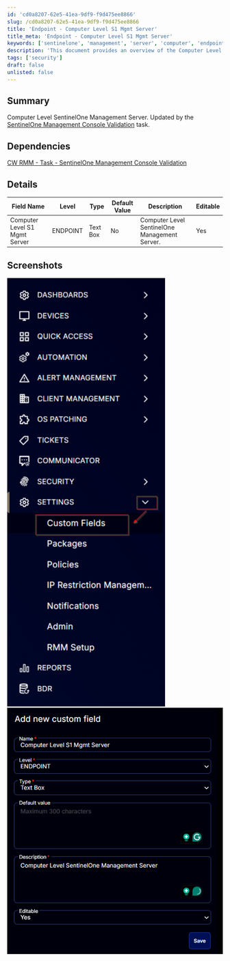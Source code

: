 ```yaml
---
id: 'cd0a8207-62e5-41ea-9df9-f9d475ee8866'
slug: /cd0a8207-62e5-41ea-9df9-f9d475ee8866
title: 'Endpoint - Computer Level S1 Mgmt Server'
title_meta: 'Endpoint - Computer Level S1 Mgmt Server'
keywords: ['sentinelone', 'management', 'server', 'computer', 'endpoint']
description: 'This document provides an overview of the Computer Level SentinelOne Management Server, detailing its dependencies, editable fields, and includes screenshots for better understanding. It is updated by the SentinelOne Management Console Validation task, ensuring accuracy and relevance.'
tags: ['security']
draft: false
unlisted: false
---
```


## Summary

Computer Level SentinelOne Management Server. Updated by the [SentinelOne Management Console Validation](<../tasks/SentinelOne Management Console Validation.md>) task.

## Dependencies

[CW RMM - Task - SentinelOne Management Console Validation](<../tasks/SentinelOne Management Console Validation.md>)

## Details

| Field Name                       | Level    | Type      | Default Value | Description                                 | Editable |
|----------------------------------|----------|-----------|---------------|---------------------------------------------|----------|
| Computer Level S1 Mgmt Server    | ENDPOINT | Text Box  | No            | Computer Level SentinelOne Management Server. | Yes      |

## Screenshots

![Screenshot 1](../../../static/img/Endpoint---Computer-Level-S1-Mgmt-Server/image_1.png)  
![Screenshot 2](../../../static/img/Endpoint---Computer-Level-S1-Mgmt-Server/image_2.png)


